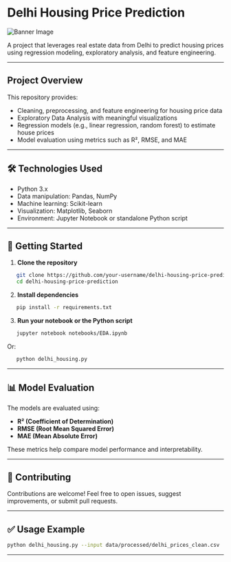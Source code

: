 
# Delhi Housing Price Prediction

![Banner Image](https://res.cloudinary.com/purnesh/image/upload/w_1000,f_auto/skyscrapers.jpg)

A project that leverages real estate data from Delhi to predict housing prices using regression modeling, exploratory analysis, and feature engineering.

---

## Project Overview

This repository provides:

- Cleaning, preprocessing, and feature engineering for housing price data
- Exploratory Data Analysis with meaningful visualizations
- Regression models (e.g., linear regression, random forest) to estimate house prices
- Model evaluation using metrics such as R², RMSE, and MAE

---

## 🛠️ Technologies Used

- Python 3.x  
- Data manipulation: Pandas, NumPy  
- Machine learning: Scikit-learn  
- Visualization: Matplotlib, Seaborn  
- Environment: Jupyter Notebook or standalone Python script



---

## 🚀 Getting Started

1. **Clone the repository**
```bash
   git clone https://github.com/your-username/delhi-housing-price-prediction.git
   cd delhi-housing-price-prediction
```

2. **Install dependencies**
```bash
   pip install -r requirements.txt
```

3. **Run your notebook or the Python script**

```bash
   jupyter notebook notebooks/EDA.ipynb
```

   Or:

```bash
   python delhi_housing.py
```

---

## 📊 Model Evaluation

The models are evaluated using:

* **R² (Coefficient of Determination)**
* **RMSE (Root Mean Squared Error)**
* **MAE (Mean Absolute Error)**

These metrics help compare model performance and interpretability.

---

## 🤝 Contributing

Contributions are welcome! Feel free to open issues, suggest improvements, or submit pull requests.

---

## ✅ Usage Example

```bash
python delhi_housing.py --input data/processed/delhi_prices_clean.csv
```

---

